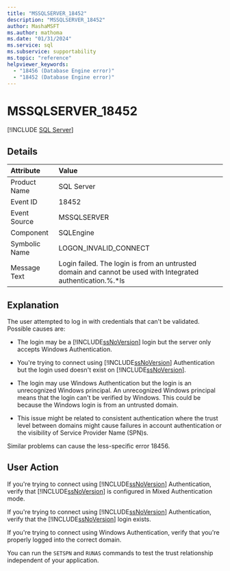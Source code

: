 ```yaml
---
title: "MSSQLSERVER_18452"
description: "MSSQLSERVER_18452"
author: MashaMSFT
ms.author: mathoma
ms.date: "01/31/2024"
ms.service: sql
ms.subservice: supportability
ms.topic: "reference"
helpviewer_keywords:
  - "18456 (Database Engine error)"
  - "18452 (Database Engine error)"
---
```

# MSSQLSERVER_18452
 [!INCLUDE [SQL Server](../../includes/applies-to-version/sqlserver.md)]
  
## Details  
  
| Attribute | Value |  
| :-------- | :---- |  
|Product Name|SQL Server|  
|Event ID|18452|  
|Event Source|MSSQLSERVER|  
|Component|SQLEngine|  
|Symbolic Name|LOGON_INVALID_CONNECT|  
|Message Text|Login failed. The login is from an untrusted domain and cannot be used with Integrated authentication.%.\*ls|  
  
## Explanation  

The user attempted to log in with credentials that can't be validated. Possible causes are:  
  
  - The login may be a [!INCLUDE[ssNoVersion](../../includes/ssnoversion-md.md)] login but the server only accepts Windows Authentication.  
  
  - You're trying to connect using [!INCLUDE[ssNoVersion](../../includes/ssnoversion-md.md)] Authentication but the login used doesn't exist on [!INCLUDE[ssNoVersion](../../includes/ssnoversion-md.md)].  
  
  - The login may use Windows Authentication but the login is an unrecognized Windows principal. An unrecognized Windows principal means that the login can't be verified by Windows. This could be because the Windows login is from an untrusted domain.
  
  - This issue might be related to consistent authentication where the trust level between domains might cause failures in account authentication or the visibility of Service Provider Name (SPN)s.
  
Similar problems can cause the less-specific error 18456.  
  
## User Action
If you're trying to connect using [!INCLUDE[ssNoVersion](../../includes/ssnoversion-md.md)] Authentication, verify that [!INCLUDE[ssNoVersion](../../includes/ssnoversion-md.md)] is configured in Mixed Authentication mode.  
  
If you're trying to connect using [!INCLUDE[ssNoVersion](../../includes/ssnoversion-md.md)] Authentication, verify that the [!INCLUDE[ssNoVersion](../../includes/ssnoversion-md.md)] login exists.  
  
If you're trying to connect using Windows Authentication, verify that you're properly logged into the correct domain.  

You can run the `SETSPN` and `RUNAS` commands to test the trust relationship independent of your application.
